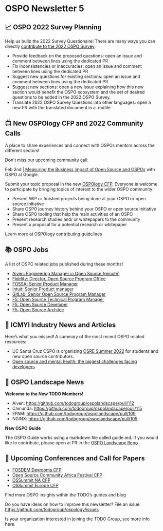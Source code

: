 # OSPO Newsletter 5


## 📈 OSPO 2022 Survey Planning

Help us build the 2022 Survey Questionaire! There are many ways you can directly [contribute to the 2022 OSPO Survey](https://github.com/todogroup/osposurvey/tree/master/2022#how-to-contribute):

* Provide feedback on the proposed questions: open an issue and comment between lines using the dedicated PR
* Fix inconsistencies or inaccuracies: open an issue and comment between lines using the dedicated PR
* Suggest new questions for existing sections: open an issue and comment between lines using the dedicated PR
* Suggest new sections: open a new issue explaining how this new section would benefit the OSPO ecosystem and the set of desired questions to be added in the 2022 OSPO Survey.
* Translate 2022 OSPO Survey Questions into other languages: open a new PR with the translated document in a .mdfile



## 📺 New OSPOlogy CFP and 2022 Community Calls

A place to share experiences and connect with OSPOs mentors across the different sectors!

Don't miss our upcoming community call:

Feb 2nd | [Measuring the Business Impact of Open Source and OSPOs](https://community.linuxfoundation.org/events/details/lfhq-todo-group-presents-measuring-the-business-impact-of-open-source-ospos/) with OSPO at Google

Submit your topic proposal in the new [OSPOlogy CFP](https://github.com/todogroup/ospology/issues/new/choose). Everyone is welcome to participate by bringing topics of interest to the wider OSPO community:

* Present WIP or finished projects being done at your OSPO or open source initiative
* Share OSPO journey history behind your OSPO or open source initiative
* Share OSPO tooling that help the main activities of an OSPO
* Present research studies and/ or whitepapers to the community
* Present a proposal for a potential research or whitepaper

Learn more at [OSPOlogy contributing guidelines](https://github.com/todogroup/ospology/tree/main/meetings#ospology-monthly-meetings)

## 📚 OSPO Jobs

A list of OSPO related jobs published during these months!

* [Aiven: Engineering Manager in Open Source (remote)](https://apply.workable.com/aiven/j/B4AB10D57E/)
* [Fidelity: Director, Open Source Program Office](https://jobs.fidelity.com/job-details/14556302/director-open-source-program-office-architect/)
* [FOSSA: Senior Product Manager](https://boards.greenhouse.io/fossa/jobs/4014321003?gh_jid=4014321003&gh_src=8206cb4d3us)
* [Intuit: Senior Product manager](https://www.linkedin.com/jobs/view/2877430291/)
* [GitLab: Senior Open Source Program Manager](https://www.linkedin.com/jobs/view/2873939107/)
* [F5: Open Source Technical Program Manager](https://ffive.wd5.myworkdayjobs.com/f5jobs/job/San-Jose/Open-Source-Technical-Program-Manager_RP1023611)
* [F5: Open Source Developer](https://ffive.wd5.myworkdayjobs.com/f5jobs/job/San-Jose/Open-Source-Developer-II_RP1023613)
* [F5: Open Source Architec](https://ffive.wd5.myworkdayjobs.com/f5jobs/job/San-Jose/Open-Source-Architect_RP1023612-1)

## 📌 ICMYI Industry News and Articles

Here’s what you missed! A summary of the most recent OSPO related resources:

* UC Santa Cruz OSPO is organizing [OSRE Summer 2022](https://cross.ucsc.edu/2022-osre/index.html) for students and new open source contributors.
* [Open source and mental health: the biggest challenges facing developers](https://www.information-age.com/open-source-mental-health-biggest-challenges-facing-developers-123498480/).


## 📩 OSPO Landscape News

**Welcome to the New TODO Members!**


* Aiven: https://github.com/todogroup/ospolandscape/pull/112
* Camunda: https://github.com/todogroup/ospolandscape/pull/115
* EPAM: https://github.com/todogroup/ospolandscape/pull/109
* NGINX: https://github.com/todogroup/ospolandscape/pull/105

**New OSPO Guide**

The OSPO Guide works using a markdown file called guide.md. If you would like to contribute, please open at PR in the [OSPO Landscape Repo](https://github.com/todogroup/ospolandscape).


## 📎 Upcoming Conferences and Call for Papers

* [FOSDEM Devrooms CFP](https://fosdem.org/2022/news/2021-11-30-accepted-developer-rooms/)
* [Open Source Community Africa Festival CFP](https://www.papercall.io/oscafest22)
* [OSSummit NA CFP](https://events.linuxfoundation.org/open-source-summit-north-america/program/cfp/)
* [OSSummit Europe CFP](https://events.linuxfoundation.org/open-source-summit-europe/program/cfp/)

Find more OSPO insights within the TODO’s guides and blog

Do you have ideas on how to improve this newsletter? File an issue: https://github.com/todogroup/ospology/issues

Is your organization interested in joining the TODO Group, see more info here.
